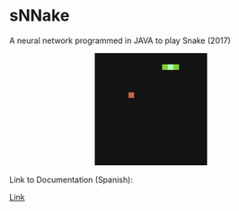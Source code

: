 # sNNake
A neural network programmed in JAVA to play Snake (2017)

<p align="center">
  <img width="200" height="200" src="Images/Snake10.gif" />
</p>

Link to Documentation (Spanish):

[Link](https://docs.google.com/document/d/17Ei6uatSuve8_-Oeoi2MqiXI9mek3Nz7VTWpr3EHNC0/edit?usp=sharing)

